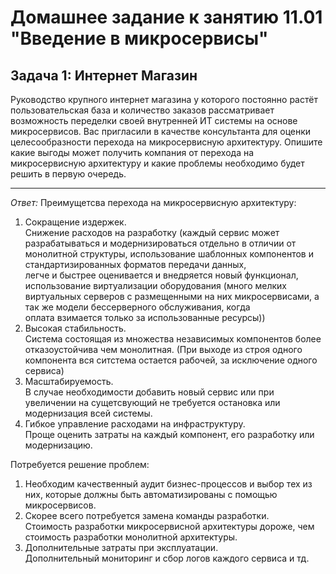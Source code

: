 # Домашнее задание к занятию 11.01 "Введение в микросервисы"

## Задача 1: Интернет Магазин

Руководство крупного интернет магазина у которого постоянно растёт пользовательская база и количество заказов рассматривает возможность переделки своей внутренней ИТ системы на основе микросервисов. Вас пригласили в качестве 
консультанта для оценки целесообразности перехода на микросервисную архитектуру.
Опишите какие выгоды может получить компания от перехода на микросервисную архитектуру и какие проблемы необходимо будет решить в первую очередь.

---

   *Ответ:*
   Преимущетсва перехода на микросервисную архитектуру:   
   1. Сокращение издержек.   
      Снижение расходов на разработку (каждый сервис может разрабатываться и модернизироваться отдельно в отличии от монолитной структуры, использование шаблонных компонентов и стандартизированных форматов передачи данных,   
      легче и быстрее оценивается и внедряется новый функционал, использование виртуализации оборудования (много мелких виртуальных серверов с размещенными на них микросервисами,  а так же модели бессерверного обслуживания, когда     
      оплата взимается только за использованные ресурсы))   
   2. Высокая стабильность.   
      Система состоящая из множества независимых компонентов более отказоустойчива чем монолитная. (При выходе из строя одного компонента вся ситстема остается рабочей, за исключение одного сервиса)   
   3. Масштабируемость.   
      В случае необходимости добавить новый сервис или при увеличении на сущетсвующий не требуется остановка или модернизация всей системы.   
   4. Гибкое управление расходами на инфраструктуру.   
      Проще оценить затраты на каждый компонент, его разработку или модернизацию.   
   
   Потребуется решение проблем:   
   1. Необходим качественный аудит бизнес-процессов и выбор тех из них, которые должны быть автоматизированы с помощью микросервисов.   
   2. Скорее всего потребуется замена команды разработки.   
      Стоимость разработки микросервисной архитектуры дороже, чем стоимость разработки монолитной архитектуры.   
   3. Дополнительные затраты при эксплуатации.   
      Дополнительный мониторинг и сбор логов каждого сервиса и тд.   

